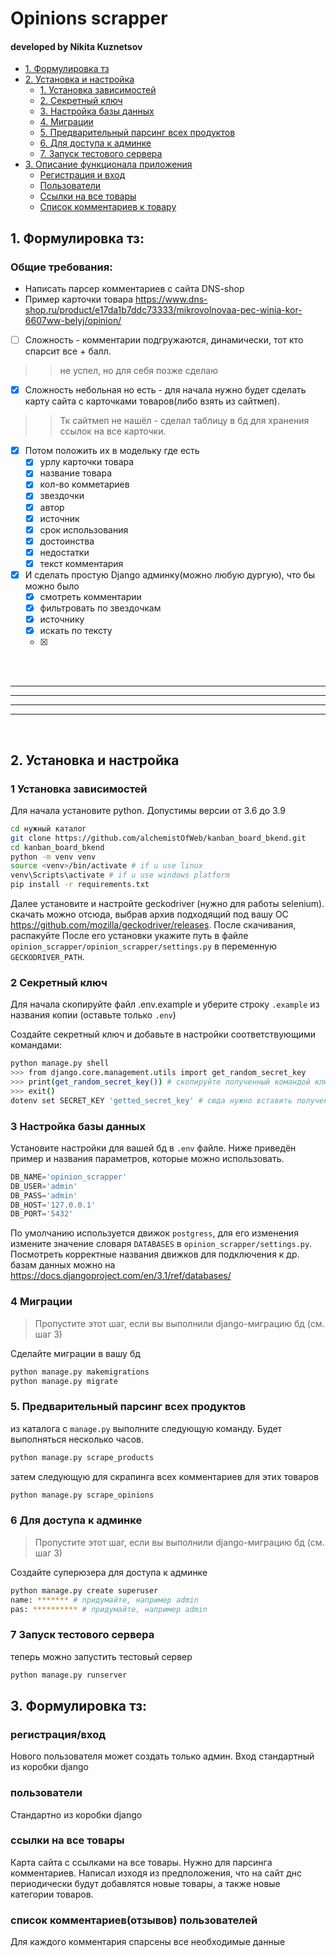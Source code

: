 # Opinions scrapper
#### developed by Nikita Kuznetsov


* [1. Формулировка тз](#task_description)
* [2. Установка и настройка](#setup)
    * [1. Установка зависимостей](#dependences)
    * [2. Секретный ключ](#create_secret_key)
    * [3. Настройка базы данных](#setup_db)
    * [4. Миграции](#migrations)
    * [5. Предварительный парсинг всех продуктов](#scrap_sitemap)
    * [6. Для доступа к админке ](#admin_panel)
    * [7. Запуск тестового сервера](#test_server)
* [3. Описание функционала приложения](#api_description)
    * [Регистрация и вход](#auth)
    * [Пользователи](#users)
    * [Ссылки на все товары](#products)
    * [Список комментариев к товару](#opinions)


## 1. Формулировка тз:
<a name="task_description"></a> 


### Общие требования: 

* Написать парсер комментариев с сайта DNS-shop
* Пример карточки товара https://www.dns-shop.ru/product/e17da1b7ddc73333/mikrovolnovaa-pec-winia-kor-6607ww-belyj/opinion/

* [ ] Сложность - комментарии подгружаются, динамически, тот кто спарсит все + балл.
>> не успел, но для себя позже сделаю
* [x] Сложность небольная но есть - для начала нужно будет сделать карту сайта с карточками товаров(либо взять из сайтмеп).
>> Тк сайтмеп не нашёл - сделал таблицу в бд для хранения ссылок на все карточки.
* [x] Потом положить их в модельку где есть
    * [x] урлу карточки товара
    * [x] название товара
    * [x] кол-во комметариев
    * [x] звездочки
    * [x] автор
    * [x] источник
    * [x] срок использования
    * [x] достоинства
    * [x] недостатки
    * [x] текст комментария
* [x] И сделать простую Django админку(можно любую дургую), что бы можно было
    * [x] смотреть комментарии
    * [x] фильтровать по звездочкам
    * [x] источнику
    * [x] искать по тексту
    * [x]


<br><br>

---
---
---
---

<br>  

## 2. Установка и настройка
<a name="setup"></a> 

### 1 Установка зависимостей
<a name="dependences"></a> 

Для начала установите python.
Допустимы версии от 3.6 до 3.9


```bash
cd нужный каталог
git clone https://github.com/alchemistOfWeb/kanban_board_bkend.git
cd kanban_board_bkend
python -m venv venv
source <venv>/bin/activate # if u use linux
venv\Scripts\activate # if u use windows platform
pip install -r requirements.txt
```

Далее установите и настройте geckodriver (нужно для работы selenium).
скачать можно отсюда, выбрав архив подходящий под вашу ОС https://github.com/mozilla/geckodriver/releases. После скачивания, распакуйте
После его установки укажите путь в файле `opinion_scrapper/opinion_scrapper/settings.py` в переменную `GECKODRIVER_PATH`.


### 2 Секретный ключ
<a name="create_secret_key"></a> 

Для начала скопируйте файл .env.example и уберите строку `.example` из названия копии (оставьте только `.env`)

Создайте секретный ключ и добавьте в настройки соответствующими командами:
```bash
python manage.py shell
>>> from django.core.management.utils import get_random_secret_key
>>> print(get_random_secret_key()) # скопируйте полученный командой ключ
>>> exit()
dotenv set SECRET_KEY 'getted_secret_key' # сюда нужно вставить полученный ключ
```

### 3 Настройка базы данных
<a name="setup_db"></a> 

Установите настройки для вашей бд в `.env` файле. Ниже приведён пример и названия параметров, которые можно использовать. 
```py
DB_NAME='opinion_scrapper'
DB_USER='admin'
DB_PASS='admin'
DB_HOST='127.0.0.1'
DB_PORT='5432'
```
По умолчанию используется движок `postgress`, для его изменения измените значение словаря `DATABASES` в `opinion_scrapper/settings.py`.
Посмотреть корректные названия движков для подключения к др. базам данных можно на https://docs.djangoproject.com/en/3.1/ref/databases/

### 4 Миграции
<a name="migrations"></a> 

> Пропустите этот шаг, если вы выполнили django-миграцию бд (см. шаг 3)

Сделайте миграции в вашу бд
```bash
python manage.py makemigrations
python manage.py migrate
```

### 5. Предварительный парсинг всех продуктов 
<a name="scrap_sitemap"></a> 

из каталога с `manage.py` выполните следующую команду. Будет выполняться несколько часов.
```bash
python manage.py scrape_products
```
затем следующую для скрапинга всех комментариев для этих товаров
```bash
python manage.py scrape_opinions
```


### 6 Для доступа к админке 
<a name="admin_panel"></a> 

> Пропустите этот шаг, если вы выполнили django-миграцию бд (см. шаг 3)

Создайте суперюзера для доступа к админке
```bash
python manage.py create superuser
name: ******* # придумайте, например admin
pas: ********** # придумайте, например admin
```

### 7 Запуск тестового сервера
<a name="test_server"></a> 

теперь можно запустить тестовый сервер
```bash
python manage.py runserver
```

## 3. Формулировка тз:

### регистрация/вход
<a name="auth"></a> 

Нового пользователя может создать только админ. Вход стандартный из коробки django


### пользователи
<a name="users"></a> 

Cтандартно из коробки django

### ссылки на все товары
<a name="products"></a>

Карта сайта с ссылками на все товары. Нужно для парсинга комментариев.
Написал изходя из предположения, что на сайт днс периодически будут добавлятся новые товары, а также новые категории товаров.

### список комментариев(отзывов) пользователей
<a name="opinions"></a>

Для каждого комментария спарсены все необходимые данные
